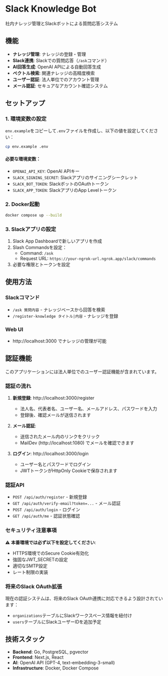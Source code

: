 # Slack Knowledge Bot

社内ナレッジ管理とSlackボットによる質問応答システム

## 機能

- **ナレッジ管理**: ナレッジの登録・管理
- **Slack連携**: Slackでの質問応答（`/ask`コマンド）
- **AI回答生成**: OpenAI APIによる自動回答生成
- **ベクトル検索**: 関連ナレッジの高精度検索
- **ユーザー認証**: 法人単位でのアカウント管理
- **メール認証**: セキュアなアカウント確認システム

## セットアップ

### 1. 環境変数の設定

`env.example`をコピーして`.env`ファイルを作成し、以下の値を設定してください：

```bash
cp env.example .env
```

#### 必要な環境変数：

- `OPENAI_API_KEY`: OpenAI APIキー
- `SLACK_SIGNING_SECRET`: Slackアプリのサイニングシークレット
- `SLACK_BOT_TOKEN`: SlackボットのOAuthトークン
- `SLACK_APP_TOKEN`: SlackアプリのApp Levelトークン

### 2. Docker起動

```bash
docker compose up --build
```

### 3. Slackアプリの設定

1. Slack App Dashboardで新しいアプリを作成
2. Slash Commandsを設定：
   - Command: `/ask`
   - Request URL: `https://your-ngrok-url.ngrok.app/slack/commands`
3. 必要な権限とトークンを設定

## 使用方法

### Slackコマンド

- `/ask 質問内容` - ナレッジベースから回答を検索
- `/register-knowledge タイトル|内容` - ナレッジを登録

### Web UI

- http://localhost:3000 でナレッジの管理が可能

## 認証機能

このアプリケーションには法人単位でのユーザー認証機能が含まれています。

### 認証の流れ

1. **新規登録**: http://localhost:3000/register
   - 法人名、代表者名、ユーザー名、メールアドレス、パスワードを入力
   - 登録後、確認メールが送信されます

2. **メール認証**: 
   - 送信されたメール内のリンクをクリック
   - MailDev (http://localhost:1080) でメールを確認できます

3. **ログイン**: http://localhost:3000/login
   - ユーザー名とパスワードでログイン
   - JWTトークンがHttpOnly Cookieで保存されます

### 認証API

- `POST /api/auth/register` - 新規登録
- `GET /api/auth/verify-email?token=...` - メール認証
- `POST /api/auth/login` - ログイン
- `GET /api/auth/me` - 認証状態確認

### セキュリティ注意事項

⚠️ **本番環境では必ず以下を設定してください**:
- HTTPS環境でのSecure Cookie有効化
- 強固なJWT_SECRETの設定
- 適切なSMTP設定
- レート制限の実装

### 将来のSlack OAuth拡張

現在の認証システムは、将来のSlack OAuth連携に対応できるよう設計されています：
- `organizations`テーブルにSlackワークスペース情報を紐付け
- `users`テーブルにSlackユーザーIDを追加予定

## 技術スタック

- **Backend**: Go, PostgreSQL, pgvector
- **Frontend**: Next.js, React
- **AI**: OpenAI API (GPT-4, text-embedding-3-small)
- **Infrastructure**: Docker, Docker Compose
